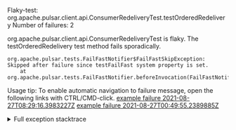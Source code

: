         
Flaky-test: org.apache.pulsar.client.api.ConsumerRedeliveryTest.testOrderedRedelivery
Number of failures: 2

org.apache.pulsar.client.api.ConsumerRedeliveryTest is flaky. The testOrderedRedelivery test method fails sporadically.

```
org.apache.pulsar.tests.FailFastNotifier$FailFastSkipException: Skipped after failure since testFailFast system property is set.
	at org.apache.pulsar.tests.FailFastNotifier.beforeInvocation(FailFastNotifier.java:88)

```

Usage tip: To enable automatic navigation to failure message, open the following links with CTRL/CMD-click.
[example failure 2021-08-27T08:29:16.3983227Z](https://github.com/apache/pulsar/runs/3441181143?check_suite_focus=true#step:9:1230)
[example failure 2021-08-27T00:49:55.2389885Z](https://github.com/apache/pulsar/runs/3438608157?check_suite_focus=true#step:9:1226)


<details>
<summary>Full exception stacktrace</summary>
<code><pre>
org.apache.pulsar.tests.FailFastNotifier$FailFastSkipException: Skipped after failure since testFailFast system property is set.
	at org.apache.pulsar.tests.FailFastNotifier.beforeInvocation(FailFastNotifier.java:88)

</pre></code>
</details>

